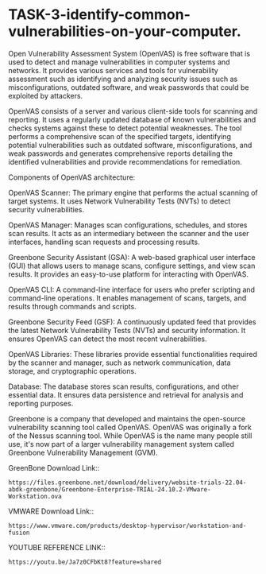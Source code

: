 # TASK-3-identify-common-vulnerabilities-on-your-computer.
Open Vulnerability Assessment System (OpenVAS) is free software that is used to detect and manage vulnerabilities in computer systems and networks. It provides various services and tools for vulnerability assessment such as identifying and analyzing security issues such as misconfigurations, outdated software, and weak passwords that could be exploited by attackers.

OpenVAS consists of a server and various client-side tools for scanning and reporting. It uses a regularly updated database of known vulnerabilities and checks systems against these to detect potential weaknesses. The tool performs a comprehensive scan of the specified targets, identifying potential vulnerabilities such as outdated software, misconfigurations, and weak passwords and generates comprehensive reports detailing the identified vulnerabilities and provide recommendations for remediation.


Components of OpenVAS architecture:

OpenVAS Scanner:
The primary engine that performs the actual scanning of target systems. It uses Network Vulnerability Tests (NVTs) to detect security vulnerabilities.

OpenVAS Manager:
Manages scan configurations, schedules, and stores scan results. It acts as an intermediary between the scanner and the user interfaces, handling scan requests and processing results.

Greenbone Security Assistant (GSA):
A web-based graphical user interface (GUI) that allows users to manage scans, configure settings, and view scan results. It provides an easy-to-use platform for interacting with OpenVAS.

OpenVAS CLI:
A command-line interface for users who prefer scripting and command-line operations. It enables management of scans, targets, and results through commands and scripts.

Greenbone Security Feed (GSF):
A continuously updated feed that provides the latest Network Vulnerability Tests (NVTs) and security information. It ensures OpenVAS can detect the most recent vulnerabilities.

OpenVAS Libraries:
These libraries provide essential functionalities required by the scanner and manager, such as network communication, data storage, and cryptographic operations.

Database:
The database stores scan results, configurations, and other essential data. It ensures data persistence and retrieval for analysis and reporting purposes.

Greenbone is a company that developed and maintains the open-source vulnerability scanning tool called OpenVAS. OpenVAS was originally a fork of the Nessus scanning tool. While OpenVAS is the name many people still use, it's now part of a larger vulnerability management system called Greenbone Vulnerability Management (GVM).

GreenBone Download Link::

    https://files.greenbone.net/download/delivery/website-trials-22.04-abdk-greenbone/Greenbone-Enterprise-TRIAL-24.10.2-VMware-Workstation.ova

   
VMWARE Download Link::

    https://www.vmware.com/products/desktop-hypervisor/workstation-and-fusion

YOUTUBE REFERENCE LINK::

    https://youtu.be/Ja7z0CFbKt8?feature=shared

